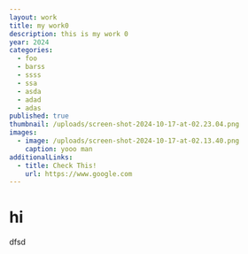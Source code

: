 ```yaml
---
layout: work
title: my work0
description: this is my work 0
year: 2024
categories:
  - foo
  - barss
  - ssss
  - ssa
  - asda
  - adad
  - adas
published: true
thumbnail: /uploads/screen-shot-2024-10-17-at-02.23.04.png
images:
  - image: /uploads/screen-shot-2024-10-17-at-02.13.40.png
    caption: yooo man
additionalLinks:
  - title: Check This!
    url: https://www.google.com
---
```


# hi

dfsd
